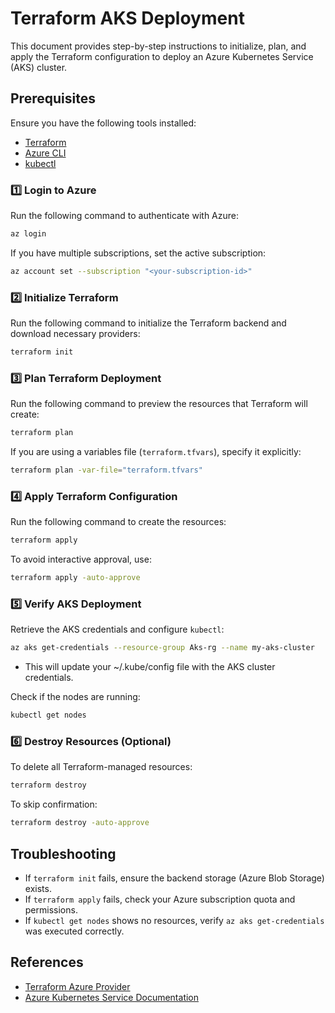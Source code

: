 # Terraform AKS Deployment

This document provides step-by-step instructions to initialize, plan, and apply the Terraform configuration to deploy an Azure Kubernetes Service (AKS) cluster.

## Prerequisites
Ensure you have the following tools installed:
- [Terraform](https://developer.hashicorp.com/terraform/tutorials/aws-get-started/install-cli)
- [Azure CLI](https://learn.microsoft.com/en-us/cli/azure/install-azure-cli)
- [kubectl](https://kubernetes.io/docs/tasks/tools/install-kubectl/)

### 1️⃣ **Login to Azure**
Run the following command to authenticate with Azure:
```sh
az login
```
If you have multiple subscriptions, set the active subscription:
```sh
az account set --subscription "<your-subscription-id>"
```

### 2️⃣ **Initialize Terraform**
Run the following command to initialize the Terraform backend and download necessary providers:
```sh
terraform init
```

### 3️⃣ **Plan Terraform Deployment**
Run the following command to preview the resources that Terraform will create:
```sh
terraform plan
```
If you are using a variables file (`terraform.tfvars`), specify it explicitly:
```sh
terraform plan -var-file="terraform.tfvars"
```

### 4️⃣ **Apply Terraform Configuration**
Run the following command to create the resources:
```sh
terraform apply
```
To avoid interactive approval, use:
```sh
terraform apply -auto-approve
```

### 5️⃣ **Verify AKS Deployment**
Retrieve the AKS credentials and configure `kubectl`:
```sh
az aks get-credentials --resource-group Aks-rg --name my-aks-cluster
```
- This will update your ~/.kube/config file with the AKS cluster credentials.<br>

Check if the nodes are running:
```sh
kubectl get nodes
```

### 6️⃣ **Destroy Resources (Optional)**
To delete all Terraform-managed resources:
```sh
terraform destroy
```
To skip confirmation:
```sh
terraform destroy -auto-approve
```

## Troubleshooting
- If `terraform init` fails, ensure the backend storage (Azure Blob Storage) exists.
- If `terraform apply` fails, check your Azure subscription quota and permissions.
- If `kubectl get nodes` shows no resources, verify `az aks get-credentials` was executed correctly.

## References
- [Terraform Azure Provider](https://registry.terraform.io/providers/hashicorp/azurerm/latest/docs)
- [Azure Kubernetes Service Documentation](https://learn.microsoft.com/en-us/azure/aks/)

